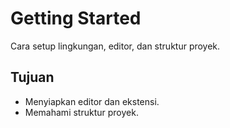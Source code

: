 # Getting Started

Cara setup lingkungan, editor, dan struktur proyek.

## Tujuan
- Menyiapkan editor dan ekstensi.
- Memahami struktur proyek.
